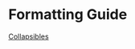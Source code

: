 # Formatting Guide
[Collapsibles](https://gist.github.com/pierrejoubert73/902cc94d79424356a8d20be2b382e1ab)
